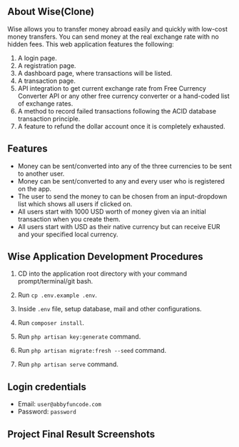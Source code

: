 ## About Wise(Clone)

Wise allows you to transfer money abroad easily and quickly with low-cost money transfers. You can send money at the real exchange rate with no hidden fees. This web application features the  following:

1. A login page.
2. A registration page.
3. A dashboard page, where transactions will be listed.
4. A transaction page. 
5. API integration to get current exchange rate from Free Currency Converter API or any other free currency converter or a hand-coded list of exchange rates. 
6. A method to record failed transactions following the ACID database transaction principle.
7. A feature to refund the dollar account once it is completely exhausted.

## Features
- Money can be sent/converted into any of the three currencies to be sent to another user.
- Money can be sent/converted to any and every user who is registered on the app.
- The user to send the money to can be chosen from an input-dropdown list which shows all users if clicked on.
- All users start with 1000 USD worth of money given via an initial transaction when you create them.
- All users start with USD as their native currency but can receive EUR and your specified local currency.

## Wise Application Development Procedures

1. CD into the application root directory with your command prompt/terminal/git bash.

2. Run `cp .env.example .env`.

3. Inside `.env` file, setup database, mail and other configurations.

4. Run `composer install`.

5. Run `php artisan key:generate` command.

6. Run `php artisan migrate:fresh --seed` command.

7. Run `php artisan serve` command.

## Login credentials
- Email: `user@abbyfuncode.com`
- Password: `password`

## Project Final Result Screenshots
